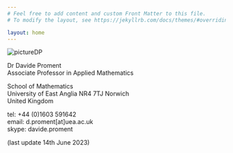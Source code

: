 ```yaml
---
# Feel free to add content and custom Front Matter to this file.
# To modify the layout, see https://jekyllrb.com/docs/themes/#overriding-theme-defaults

layout: home
---
```


![](/research/assets/picture.png "pictureDP")

Dr Davide Proment <br />
Associate Professor in Applied Mathematics

School of Mathematics <br />
University of East Anglia
NR4 7TJ Norwich <br />
United Kingdom

tel: +44 (0)1603 591642 <br />
email: d.proment[at]uea.ac.uk <br />
skype: davide.proment

(last update 14th June 2023)

<!--*****

 ## PhD opportunities
- [Vortex-impurity interactions in quantum fluids (competition-funded PhD project, deadline 15th January 2021)](https://davideproment.github.io/research/phd/2020/11/18/fundedPhD.html) ) 
- [Nonlinear waves on graphs (self-funded PhD project, deadline 28th April 2023)](https://www.uea.ac.uk/course/phd-doctorate/nonlinear-waves-on-graphs-promentd-u23sf/2023)

*****-->


